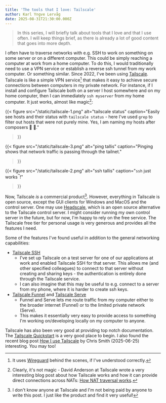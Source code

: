 ```yaml
---
title: 'The tools that I love: Tailscale'
author: Karl Yngve Lervåg
date: 2025-08-31T21:30:00.000Z
---
```

> In this series, I will briefly talk about tools that I love and that I use often.
> I will keep things brief, as there is already a lot of good content that goes into more depth.

I often have to traverse networks with e.g. SSH to work on something on some server or on a different computer.
This could be simply reaching a computer at work from a home computer.
To do this, I would traditionally need to use a VPN service or establish a reverse ssh tunnel from my work computer.
Or something similar.
Since 2022, I've been using [Tailscale](https://tailscale.com/).
Tailscale is like a simple VPN service[^1] that makes it easy to achieve secure connections between computers in my private network.
For instance, if I install and configure Tailscale both on a server I host somewhere and on my home computer, then I can immediately `ssh myserver` from my home computer.
It just works, almost like magic[^2]:

{{< figure
  src="/static/tailscale-1.png"
  alt="tailscale status"
  caption="Easily see hosts and their status with `tailscale status` - here I've used `grep` to filter out hosts that were not purely mine. Yes, I am naming my hosts after composers 🎼 🎵."
>}}

{{< figure
  src="/static/tailscale-3.png"
  alt="ping tallis"
  caption="Pinging shows that network traffic is passing through the tailnet."
>}}

{{< figure
  src="/static/tailscale-2.png"
  alt="ssh tallis"
  caption="`ssh` just works<sup>™️</sup>!"
>}}

Now, Tailscale _is_ a commercial product[^3].
However, everything in Tailscale is open source, except the GUI clients for Windows and MacOS and the control server.
One may use [Headscale](https://github.com/juanfont/headscale), which is an open source alternative to the Tailscale control server.
I might consider running my own control server in the future, but for now, I'm happy to rely on the free service.
The Tailscale free tier for personal usage is very generous and provides all the features I need.

Some of the features I've found useful in addition to the general networking capabilities:

- [Tailscale SSH](https://tailscale.com/kb/1193/tailscale-ssh)
  - I've set up Tailscale on a test server for one of our applications at work and enabled Tailscale SSH for that server.
    This allows me (and other specified colleagues) to connect to that server without creating and sharing keys - the authentication is entirely done through the Tailscale service.
  - I can also imagine that this may be useful to e.g. connect to a server from my phone, where it is harder to create ssh keys.
- [Tailscale Funnel](https://tailscale.com/kb/1223/funnel) and [Tailscale Serve](https://tailscale.com/kb/1312/serve)
  - Funnel and Serve lets me route traffic from my computer either to the broader internet (Funnel) or to the limited private network (Serve).
  - This makes it essentially very easy to provide access to something I'm working on/developing locally on my computer to anyone.

Tailscale has also been very good at providing top notch documentation.
The [Tailscale Quickstart](https://tailscale.com/kb/1017/install) is a very good place to begin.
I also found the recent blog post [How I use Tailscale](https://chameth.com/how-i-use-tailscale/) by Chris Smith (2025-06-25) interesting.
You may too!

[^1]: It uses [Wireguard](https://www.wireguard.com/quickstart/) behind the scenes, if I've understood correctly.

[^2]: Clearly, it's not magic - David Anderson at Tailscale wrote a very interesting blog post about how Tailscale works and how it can provide direct connections across NATs: [How NAT traversal works](https://tailscale.com/blog/how-nat-traversal-works/).

[^3]:
    I don't know anyone at Tailscale and I'm not being paid by anyone to write this post.
    I just like the product and find it very useful!

